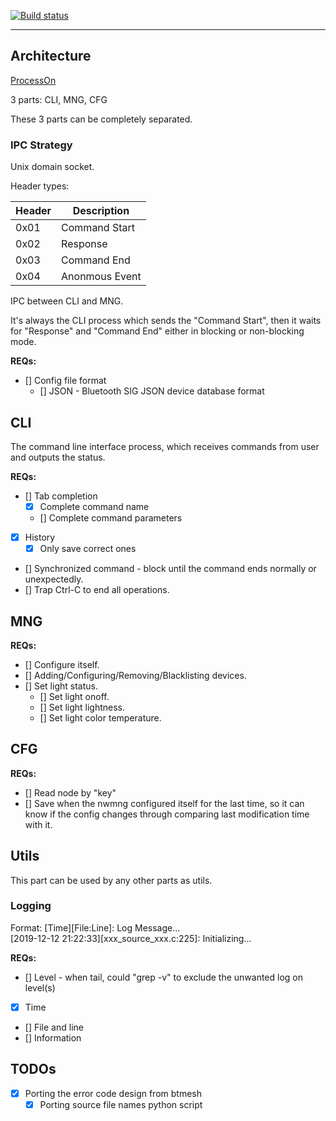[![Build status](https://img.shields.io/badge/Build-MacOS-brightgreen)](www.baidu.com)

---

## Architecture

[ProcessOn](https://www.processon.com/diagraming/5a581bfae4b0332f15299433)

3 parts: CLI, MNG, CFG

These 3 parts can be completely separated.

### IPC Strategy

Unix domain socket.

Header types:

| Header | Description    |
| ------ | -------------- |
| 0x01   | Command Start  |
| 0x02   | Response       |
| 0x03   | Command End    |
| 0x04   | Anonmous Event |

IPC between CLI and MNG.

It's always the CLI process which sends the "Command Start", then it waits for "Response" and "Command End" either in blocking or non-blocking mode.

**REQs:**

- [] Config file format
  - [] JSON - Bluetooth SIG JSON device database format

## CLI

The command line interface process, which receives commands from user and outputs the status.

**REQs:**

- [] Tab completion
  - [x] Complete command name
  - [] Complete command parameters
- [x] History
  - [x] Only save correct ones
- [] Synchronized command - block until the command ends normally or unexpectedly.
- [] Trap Ctrl-C to end all operations.

## MNG

**REQs:**

- [] Configure itself.
- [] Adding/Configuring/Removing/Blacklisting devices.
- [] Set light status.
  - [] Set light onoff.
  - [] Set light lightness.
  - [] Set light color temperature.

## CFG

**REQs:**

- [] Read node by "key"
- [] Save when the nwmng configured itself for the last time, so it can know if
  the config changes through comparing last modification time with it.

## Utils

This part can be used by any other parts as utils.

### Logging

Format: \[Time\]\[File:Line]: Log Message...  
\[2019-12-12 21:22:33\]\[xxx_source_xxx.c:225]: Initializing...

**REQs:**

- [] Level - when tail, could "grep -v" to exclude the unwanted log on level(s)
- [x] Time
- [] File and line
- [] Information

## TODOs

- [x] Porting the error code design from btmesh
  - [x] Porting source file names python script
